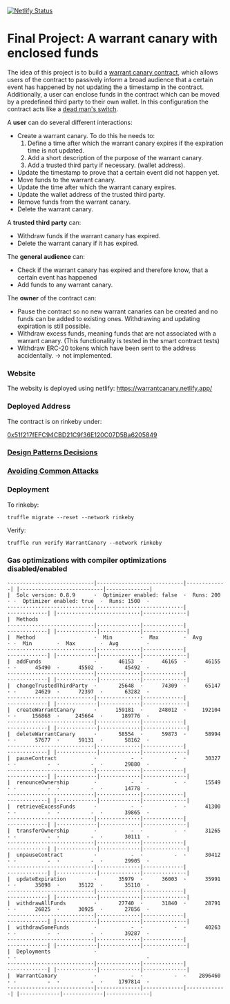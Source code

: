 [![Netlify Status](https://api.netlify.com/api/v1/badges/5561d0b9-0edc-4994-afea-e8013861e87f/deploy-status)](https://app.netlify.com/sites/warrantcanary/deploys)

# Final Project: A warrant canary with enclosed funds

The idea of this project is to build a [warrant canary contract](https://en.wikipedia.org/wiki/Warrant_canary), which allows users of the contract to passively inform a broad audience that a certain event has happened by not updating the a timestamp in the contract. Additionally, a user can enclose funds in the contract which can be moved by a predefined third party to their own wallet. In this configuration the contract acts like a [dead man's switch](https://en.wikipedia.org/wiki/Dead_man%27s_switch).

A **user** can do several different interactions:

* Create a warrant canary. To do this he needs to:
  1. Define a time after which the warrant canary expires if the expiration time is not updated.
  2. Add a short description of the purpose of the warrant canary.
  3. Add a trusted third party if necessary. (wallet address).
* Update the timestamp to prove that a certain event did not happen yet.
* Move funds to the warrant canary.
* Update the time after which the warrant canary expires.
* Update the wallet address of the trusted third party.
* Remove funds from the warrant canary.
* Delete the warrant canary.

A **trusted third party** can: 
* Withdraw funds if the warrant canary has expired.
* Delete the warrant canary if it has expired.

The **general audience** can:
* Check if the warrant canary has expired and therefore know, that a certain event has happened 
* Add funds to any warrant canary.

The **owner** of the contract can:
* Pause the contract so no new warrant canaries can be created and no funds can be added to existing ones. Withdrawing and updating expiration is still possible.
* Withdraw excess funds, meaning funds that are not associated with a warrant canary. (This functionality is tested in the smart contract tests)
* Withdraw ERC-20 tokens which have been sent to the address accidentally. -> not implemented.


### Website

The websity is deployed using netlify: https://warrantcanary.netlify.app/

### Deployed Address

The contract is on rinkeby under:

[0x51f217fEFC94CBD21C9f36E120C07D5Ba6205849](https://rinkeby.etherscan.io/address/0x51f217fEFC94CBD21C9f36E120C07D5Ba6205849#code)


### [Design Patterns Decisions](design_pattern_decisions.md)

### [Avoiding Common Attacks](avoiding_common_attacks.md)


### Deployment

To rinkeby:
```
truffle migrate --reset --network rinkeby
```

Verify:
```
truffle run verify WarrantCanary --network rinkeby
```


### Gas optimizations with compiler optimizations disabled/enabled
```
·---------------------------|----------------------------|-------------| |---------------------------|--------------|
|  Solc version: 0.8.9      ·  Optimizer enabled: false  ·  Runs: 200  · ·  Optimizer enabled: true  ·  Runs: 1500  ·
····························|····························|·············| |···························|··············|
|  Methods
····························|··············|·············|·············| |·············|·············|··············|
|  Method                   ·  Min         ·  Max        ·  Avg        · ·  Min        ·  Max        ·  Avg         ·
····························|··············|·············|·············| |·············|·············|··············|
|  addFunds                 ·       46153  ·      46165  ·      46155  · ·      45490  ·      45502  ·       45492  ·
····························|··············|·············|·············| |·············|·············|··············|
|  changeTrustedThirdParty  ·       25648  ·      74309  ·      65147  · ·      24629  ·      72397  ·       63282  ·
····························|··············|·············|·············| |·············|·············|··············|
|  createWarrantCanary      ·      159181  ·     248012  ·     192104  · ·     156868  ·     245664  ·      189776  ·
····························|··············|·············|·············| |·············|·············|··············|
|  deleteWarrantCanary      ·       58554  ·      59873  ·      58994  · ·      57677  ·      59131  ·       58162  ·
····························|··············|·············|·············| |·············|·············|··············|
|  pauseContract            ·           -  ·          -  ·      30327  · ·          -  ·          -  ·       29880  ·
····························|··············|·············|·············| |·············|·············|··············|
|  renounceOwnership        ·           -  ·          -  ·      15549  · ·          -  ·          -  ·       14778  ·
····························|··············|·············|·············| |·············|·············|··············|
|  retrieveExcessFunds      ·           -  ·          -  ·      41300  · ·          -  ·          -  ·       39865  ·
····························|··············|·············|·············| |·············|·············|··············|
|  transferOwnership        ·           -  ·          -  ·      31265  · ·          -  ·          -  ·       30111  ·
····························|··············|·············|·············| |·············|·············|··············|
|  unpauseContract          ·           -  ·          -  ·      30412  · ·          -  ·          -  ·       29905  ·
····························|··············|·············|·············| |·············|·············|··············|
|  updateExpiration         ·       35979  ·      36003  ·      35991  · ·      35098  ·      35122  ·       35110  ·
····························|··············|·············|·············| |·············|·············|··············|
|  withdrawAllFunds         ·       27740  ·      31840  ·      28791  · ·      26825  ·      30925  ·       27856  ·
····························|··············|·············|·············| |·············|·············|··············|
|  withdrawSomeFunds        ·           -  ·          -  ·      40263  · ·          -  ·          -  ·       39287  ·
····························|··············|·············|·············| |·············|·············|··············|
|  Deployments              ·                                          · ·                                          ·
····························|··············|·············|·············| |·············|·············|··············|
|  WarrantCanary            ·           -  ·          -  ·    2896460  · ·          -  ·          -  ·     1797814  ·
·---------------------------|--------------|-------------|-------------| |-------------|-------------|--------------|
```
